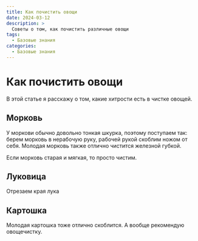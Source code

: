 ```yaml
---
title: Как почистить овощи
date: 2024-03-12
description: >
  Советы о том, как почистить различные овощи
tags:
  - Базовые знания
categories:
  - Базовые знания
---
```

# Как почистить овощи

В этой статье я расскажу о том, какие хитрости есть в чистке овощей.

<!-- more -->

## Морковь

У моркови обычно довольно тонкая шкурка, поэтому поступаем так: берем морковь в нерабочую руку, рабочей рукой скоблим ножом от себя. Молодая морковь также отлично чистится железной губкой.

Если морковь старая и мягкая, то просто чистим.

## Луковица

Отрезаем края лука

## Картошка

Молодая картошка тоже отлично скоблится. А вообще рекомендую овощечистку.
